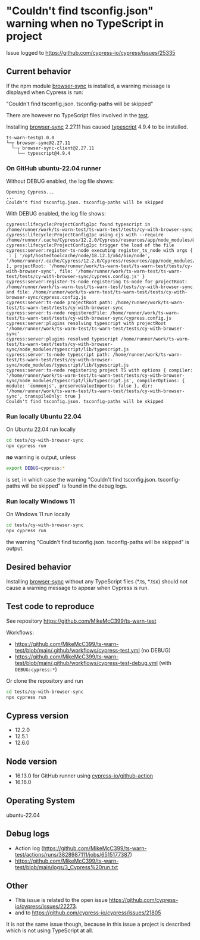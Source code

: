 # "Couldn't find tsconfig.json" warning when no TypeScript in project

Issue logged to https://github.com/cypress-io/cypress/issues/25335

## Current behavior

If the npm module [browser-sync](https://www.npmjs.com/package/browser-sync) is installed, a warning message is displayed when Cypress is run:

"Couldn't find tsconfig.json. tsconfig-paths will be skipped"

There are however no TypeScript files involved in the [test](https://github.com/MikeMcC399/ts-warn-test/tree/main/tests/cy-with-browser-sync).

Installing [browser-sync](https://www.npmjs.com/package/browser-sync) 2.27.11 has caused [typescript](https://www.npmjs.com/package/typescript) 4.9.4 to be installed.

```text
ts-warn-test@1.0.0
└─┬ browser-sync@2.27.11
  └─┬ browser-sync-client@2.27.11
    └── typescript@4.9.4
```
### On GitHub ubuntu-22.04 runner

Without DEBUG enabled, the log file shows:

```text
Opening Cypress...
...
Couldn't find tsconfig.json. tsconfig-paths will be skipped
```

With DEBUG enabled, the log file shows:

```text
cypress:lifecycle:ProjectConfigIpc found typescript in /home/runner/work/ts-warn-test/ts-warn-test/tests/cy-with-browser-sync
cypress:lifecycle:ProjectConfigIpc using cjs with --require /home/runner/.cache/Cypress/12.2.0/Cypress/resources/app/node_modules/@packages/server/lib/plugins/child/register_ts_node.js
cypress:lifecycle:ProjectConfigIpc trigger the load of the file
cypress:server:register-ts-node executing register_ts_node with args { _: [ '/opt/hostedtoolcache/node/18.12.1/x64/bin/node', '/home/runner/.cache/Cypress/12.2.0/Cypress/resources/app/node_modules/@packages/server/lib/plugins/child/require_async_child.js' ], projectRoot: '/home/runner/work/ts-warn-test/ts-warn-test/tests/cy-with-browser-sync', file: '/home/runner/work/ts-warn-test/ts-warn-test/tests/cy-with-browser-sync/cypress.config.js' }
cypress:server:register-ts-node registering ts-node for projectRoot: /home/runner/work/ts-warn-test/ts-warn-test/tests/cy-with-browser-sync and file: /home/runner/work/ts-warn-test/ts-warn-test/tests/cy-with-browser-sync/cypress.config.js
cypress:server:ts-node projectRoot path: /home/runner/work/ts-warn-test/ts-warn-test/tests/cy-with-browser-sync
cypress:server:ts-node registeredFile: /home/runner/work/ts-warn-test/ts-warn-test/tests/cy-with-browser-sync/cypress.config.js
cypress:server:plugins resolving typescript with projectRoot '/home/runner/work/ts-warn-test/ts-warn-test/tests/cy-with-browser-sync'
cypress:server:plugins resolved typescript /home/runner/work/ts-warn-test/ts-warn-test/tests/cy-with-browser-sync/node_modules/typescript/lib/typescript.js
cypress:server:ts-node typescript path: /home/runner/work/ts-warn-test/ts-warn-test/tests/cy-with-browser-sync/node_modules/typescript/lib/typescript.js
cypress:server:ts-node registering project TS with options { compiler: '/home/runner/work/ts-warn-test/ts-warn-test/tests/cy-with-browser-sync/node_modules/typescript/lib/typescript.js', compilerOptions: { module: 'commonjs', preserveValueImports: false }, dir: '/home/runner/work/ts-warn-test/ts-warn-test/tests/cy-with-browser-sync', transpileOnly: true }
Couldn't find tsconfig.json. tsconfig-paths will be skipped
```
### Run locally Ubuntu 22.04

On Ubuntu 22.04 run locally

```bash
cd tests/cy-with-browser-sync
npx cypress run
```
**no** warning is output, unless
```bash
export DEBUG=cypress:*
```
is set, in which case the warning
"Couldn't find tsconfig.json. tsconfig-paths will be skipped"
is found in the debug logs.

### Run locally Windows 11

On Windows 11 run locally

```bash
cd tests/cy-with-browser-sync
npx cypress run
```
the warning
"Couldn't find tsconfig.json. tsconfig-paths will be skipped"
is output.

## Desired behavior

Installing [browser-sync](https://www.npmjs.com/package/browser-sync) without any TypeScript files (*.ts, *.tsx) should not cause a warning message to appear when Cypress is run.

## Test code to reproduce

See repository https://github.com/MikeMcC399/ts-warn-test

Workflows:

- https://github.com/MikeMcC399/ts-warn-test/blob/main/.github/workflows/cypress-test.yml (no DEBUG)
- https://github.com/MikeMcC399/ts-warn-test/blob/main/.github/workflows/cypress-test-debug.yml (with `DEBUG:cypress:*`)

Or clone the repository and run

```bash
cd tests/cy-with-browser-sync
npx cypress run
```

## Cypress version

- 12.2.0
- 12.5.1
- 12.6.0

## Node version

- 16.13.0 for GitHub runner using [cypress-io/github-action](https://github.com/cypress-io/github-action)
- 16.16.0

## Operating System

ubuntu-22.04

## Debug logs

- Action log (https://github.com/MikeMcC399/ts-warn-test/actions/runs/3828987111/jobs/6515177387)
- https://github.com/MikeMcC399/ts-warn-test/blob/main/logs/3_Cypress%20run.txt

## Other

- This issue is related to the open issue https://github.com/cypress-io/cypress/issues/22273.
- and to https://github.com/cypress-io/cypress/issues/21805

It is not the same issue though, because in this issue a project is described which is not using TypeScript at all.
